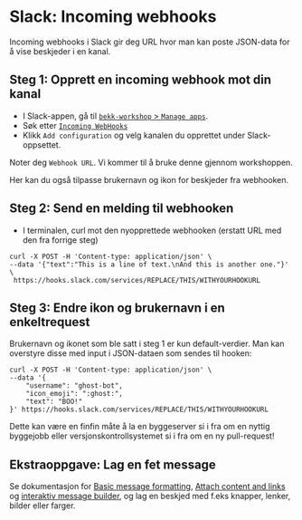 # Slack: Incoming webhooks

Incoming webhooks i Slack gir deg URL hvor man kan poste JSON-data for å vise beskjeder i en kanal.

## Steg 1: Opprett en incoming webhook mot din kanal
- I Slack-appen, gå til [```bekk-workshop``` > ```Manage apps```](https://bekk-workshop.slack.com/apps).
- Søk etter [```Incoming WebHooks```](https://bekk-workshop.slack.com/apps/A0F7XDUAZ-incoming-webhooks)
- Klikk ```Add configuration``` og velg kanalen du opprettet under Slack-oppsettet.

Noter deg ```Webhook URL```. Vi kommer til å bruke denne gjennom workshoppen.

Her kan du også tilpasse brukernavn og ikon for beskjeder fra webhooken.

## Steg 2: Send en melding til webhooken
- I terminalen, curl mot den nyopprettede webhooken (erstatt URL med den fra forrige steg)
```
curl -X POST -H 'Content-type: application/json' \
--data '{"text":"This is a line of text.\nAnd this is another one."}' \
 https://hooks.slack.com/services/REPLACE/THIS/WITHYOURHOOKURL
```

## Steg 3: Endre ikon og brukernavn i en enkeltrequest

Brukernavn og ikonet som ble satt i steg 1 er kun default-verdier. Man kan overstyre disse med input i JSON-dataen som sendes til hooken:
```
curl -X POST -H 'Content-type: application/json' \
--data '{
    "username": "ghost-bot",
    "icon_emoji": ":ghost:",
    "text": "BOO!"
}' https://hooks.slack.com/services/REPLACE/THIS/WITHYOURHOOKURL
```

Dette kan være en finfin måte å la en byggeserver si i fra om en nyttig byggejobb eller versjonskontrollsystemet si i fra om en ny pull-request!

## Ekstraoppgave: Lag en fet message
Se dokumentasjon for [Basic message formatting](https://api.slack.com/docs/message-formatting), [Attach content and links](https://api.slack.com/docs/message-attachments) og [interaktiv message builder](https://api.slack.com/docs/messages/builder), og lag en beskjed med f.eks knapper, lenker, bilder eller farger.
